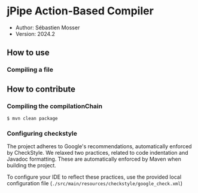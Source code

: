 # jPipe Action-Based Compiler

- Author: Sébastien Mosser
- Version: 2024.2

## How to use

### Compiling a file

## How to contribute

### Compiling the compilationChain

```
$ mvn clean package
```

### Configuring checkstyle

The project adheres to Google's recommendations, automatically enforced by CheckStyle. We relaxed two practices, related to code indentation and Javadoc formatting. These are automatically enforced by Maven when building the project. 

To configure your IDE to reflect these practices, use the provided local configuration file (`./src/main/resources/checkstyle/google_check.xml`)

